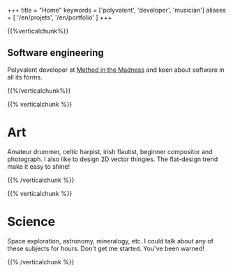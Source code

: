 +++
title = "Home"
keywords = ['polyvalent', 'developer', 'musician']
aliases = [
    '/en/projets', '/en/portfolio'
]
+++

{{%verticalchunk%}}
## Software engineering

Polyvalent developer at [Method in the Madness](https://www.methodinthemadness.eu) and keen 
about software in all its forms. 

{{%/verticalchunk%}}


{{% verticalchunk %}}
# Art

Amateur drummer, celtic harpist, irish flautist, beginner compositor and photograph. 
I also like to design 2D vector thingies. The flat-design trend make it easy to shine!

{{% /verticalchunk %}}

{{% verticalchunk %}}
# Science

Space exploration, astronomy, mineralogy, etc. I could talk about any of 
these subjects for hours. Don't get me started. You've been warned!  

{{% /verticalchunk %}}
